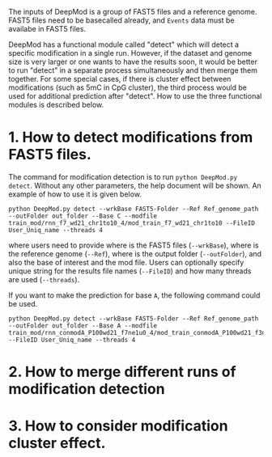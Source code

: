 The inputs of DeepMod is a group of FAST5 files and a reference genome. FAST5 files need to be basecalled already, and `Events` data must be availabe in FAST5 files. 

DeepMod has a functional module called "detect" which will detect a specific modification in a single run. However, if the dataset and genome size is very larger or one wants to have the results soon, it would be better to run "detect" in a separate process simultaneously and then merge them together. For some special cases, if there is cluster effect between modifications (such as 5mC in CpG cluster), the third process would be used for additional prediction after "detect". How to use the three functional modules is described below.

# 1. How to detect modifications from FAST5 files.
The command for modification detection is to run `python DeepMod.py detect`. Without any other parameters, the help document will be shown. An example of how to use it is given below.

```
python DeepMod.py detect --wrkBase FAST5-Folder --Ref Ref_genome_path --outFolder out_folder --Base C --modfile train_mod/rnn_f7_wd21_chr1to10_4/mod_train_f7_wd21_chr1to10 --FileID User_Uniq_name --threads 4
```
where users need to provide where is the FAST5 files (`--wrkBase`), where is the reference genome (`--Ref`), where is the output folder (`--outFolder`), and also the base of interest and the mod file. Users can optionally specify unique string for the results file names (`--FileID`) and how many threads are used (`--threads`).

If you want to make the prediction for base `A`, the following command could be used.
```
python DeepMod.py detect --wrkBase FAST5-Folder --Ref Ref_genome_path --outFolder out_folder --Base A --modfile train_mod/rnn_conmodA_P100wd21_f7ne1u0_4/mod_train_conmodA_P100wd21_f3ne1u0 --FileID User_Uniq_name --threads 4
```


# 2. How to merge different runs of modification detection


# 3. How to consider modification cluster effect.



